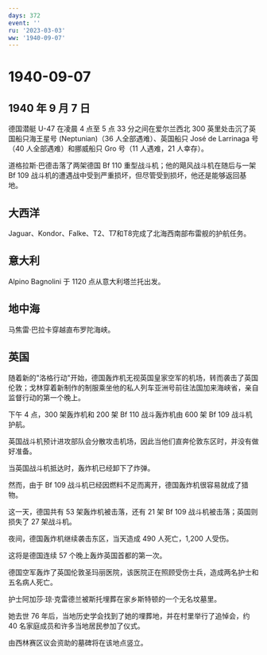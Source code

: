 ```yaml
---
days: 372
event: ''
ru: '2023-03-03'
ww: '1940-09-07'
---
```


# 1940-09-07

## 1940 年 9 月 7 日

德国潜艇 U-47 在凌晨 4 点至 5 点 33 分之间在爱尔兰西北 300
英里处击沉了英国船只海王星号 (Neptunian)（36 人全部遇难）、英国船只 José
de Larrinaga 号（40 人全部遇难）和挪威船只 Gro 号（11 人遇难，21
人幸存）。

道格拉斯·巴德击落了两架德国 Bf 110
重型战斗机；他的飓风战斗机在随后与一架 Bf 109
战斗机的遭遇战中受到严重损坏，但尽管受到损坏，他还是能够返回基地。

## 大西洋

Jaguar、Kondor、Falke、T2、T7和T8完成了北海西南部布雷舰的护航任务。

## 意大利

Alpino Bagnolini 于 1120 点从意大利塔兰托出发。

## 地中海

马焦雷·巴拉卡穿越直布罗陀海峡。

## 英国

随着新的"洛格行动"开始，德国轰炸机无视英国皇家空军的机场，转而袭击了英国伦敦；戈林穿着新制作的制服乘坐他的私人列车亚洲号前往法国加来海峡省，亲自监督行动的第一个晚上。

下午 4 点，300 架轰炸机和 200 架 Bf 110 战斗轰炸机由 600 架 Bf 109
战斗机护航。

英国战斗机预计进攻部队会分散攻击机场，因此当他们直奔伦敦东区时，并没有做好准备。

当英国战斗机抵达时，轰炸机已经卸下了炸弹。

然而，由于 Bf 109
战斗机已经因燃料不足而离开，德国轰炸机很容易就成了猎物。

这一天，德国共有 53 架轰炸机被击落，还有 21 架 Bf 109
战斗机被击落；英国则损失了 27 架战斗机。

夜间，德国轰炸机继续袭击东区，当天造成 490 人死亡，1,200 人受伤。

这将是德国连续 57 个晚上轰炸英国首都的第一次。

德国空军轰炸了英国伦敦圣玛丽医院，该医院正在照顾受伤士兵，造成两名护士和五名病人死亡。

护士阿加莎·琼·克雷德兰被斯托埋葬在家乡斯特顿的一个无名坟墓里。

她去世 76 年后，当地历史学会找到了她的埋葬地，并在村里举行了追悼会，约
40 名家庭成员和许多当地居民参加了仪式。

由西林赛区议会资助的墓碑将在该地点竖立。